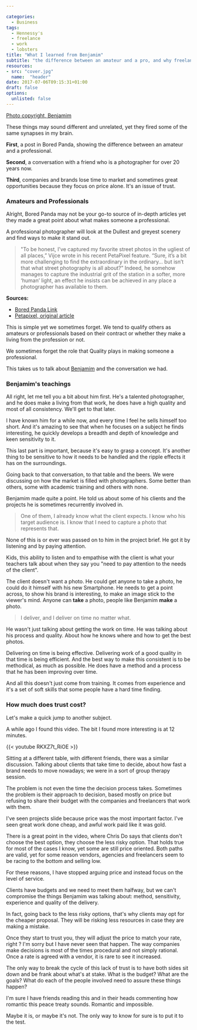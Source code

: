 ```yaml
---

categories: 
  - Business
tags: 
  - Hennessy's
  - freelance
  - work
  - lobsters
title: "What I learned from Benjamim"
subtitle: "the difference between an amateur and a pro, and why freelancers shouldn't race to the bottom" 
resources:
- src: "cover.jpg"
  name:  "header"
date: 2017-07-06T09:15:31+01:00
draft: false
options:
  unlisted: false
---
```


[Photo copyright, Benjamim](https://about.me/Benjamim)

These things may sound different and unrelated, yet they fired some of the same synapses in my brain.

**First**, a post in Bored Panda, showing the difference between an amateur and a professional.

**Second**, a conversation with a friend who is a photographer for over 20 years now.

**Third**, companies and brands lose time to market and sometimes great opportunities because they focus on price alone. It's an issue of trust.

### Amateurs and Professionals

Alright, Bored Panda may not be your go-to source of in-depth articles yet they made a great point about what makes someone a professional.

A professional photographer will look at the Dullest and greyest scenery and find ways to make it stand out.

> "To be honest, I’ve captured my favorite street photos in the ugliest of all places,” Vijce wrote in his recent PetaPixel feature. “Sure, it’s a bit more challenging to find the extraordinary in the ordinary… but isn’t that what street photography is all about?” Indeed, he somehow manages to capture the industrial grit of the station in a softer, more ‘human’ light, an effect he insists can be achieved in any place a photographer has available to them.

**Sources:**

- [Bored Panda Link](http://www.boredpanda.com/ugly-location-photograpy-subway-vijce/)
- [Petapixel, original article](https://petapixel.com/2017/06/28/shooting-10-powerful-street-photos-one-ugly-location/)

This is simple yet we sometimes forget. We tend to qualify others as amateurs or professionals based on their contract or whether they make a living from the profession or not. 

We sometimes forget the role that Quality plays in making someone a professional.

This takes us to talk about [Benjamim](https://about.me/Benjamim) and the conversation we had.

### Benjamim's teachings

All right, let me tell you a bit about him first. He's a talented photographer, and he does make a living from that work, he does have a high quality and most of all consistency. We'll get to that later.

I have known him for a while now, and every time I feel he sells himself too short. And it's amazing to see that when he focuses on a subject he finds interesting, he quickly develops a breadth and depth of knowledge and keen sensitivity to it.

This last part is important, because it's easy to grasp a concept. It's another thing to be sensitive to how it needs to be handled and the ripple effects it has on the surroundings. 

Going back to that conversation, to that table and the beers. We were discussing on how the market is filled with photographers. Some better than others, some with academic training and others with none. 

Benjamim made quite a point. He told us about some of his clients and the projects he is sometimes recurrently involved in. 

> One of them, I already know what the client expects. I know who his target audience is. I know that I need to capture a photo that represents that. 

None of this is or ever was passed on to him in the project brief. He got it by listening and by paying attention. 

Kids, this ability to listen and to empathise with the client is what your teachers talk about when they say you "need to pay attention to the needs of the client".

The client doesn't want a photo. He could get anyone to take a photo, he could do it himself with his new Smartphone. He needs to get a point across, to show his brand is interesting, to make an image stick to the viewer's mind. Anyone can **take** a photo, people like Benjamim **make** a photo.

> I deliver, and I deliver on time no matter what. 

He wasn't just talking about getting the work on time. He was talking about his process and quality. About how he knows where and how to get the best photos.

Delivering on time is being effective. Delivering work of a good quality in that time is being efficient. And the best way to make this consistent is to be methodical, as much as possible. He does have a method and a process that he has been improving over time.

And all this doesn't just come from training. It comes from experience and it's a set of soft skills that some people have a hard time finding.


### How much does trust cost?

Let's make a quick jump to another subject.

A while ago I found this video. The bit I found more interesting is at 12 minutes.

{{< youtube RKXZ7t_RiOE >}}     

Sitting at a different table, with different friends, there was a similar discussion. Talking about clients that take time to decide, about how fast a brand needs to move nowadays; we were in a sort of group therapy session.

The problem is not even the time the decision process takes. Sometimes the problem is their approach to decision, based mostly on price but refusing to share their budget with the companies and freelancers that work with them.

I've seen projects slide because price was the most important factor. I've seen great work done cheap, and awful work paid like it was gold.

There is a great point in the video, where Chris Do says that clients don't choose the best option, they choose the less risky option. That holds true for most of the cases I know, yet some are still price oriented. Both paths are valid, yet for some reason vendors, agencies and freelancers seem to be racing to the bottom and selling low. 

For these reasons, I have stopped arguing price and instead focus on the level of service. 

Clients have budgets and we need to meet them halfway, but we can't compromise the things Benjamim was talking about: method, sensitivity, experience and quality of the delivery. 

In fact, going back to the less risky options, that's why clients may opt for the cheaper proposal. They will be risking less resources in case they are making a mistake. 

Once they start to trust you, they will adjust the price to match your rate, right ? I'm sorry but I have never seen that happen. The way companies make decisions is most of the times procedural and not simply rational. Once a rate is agreed with a vendor, it is rare to see it increased.

The only way to break the cycle of this lack of trust is to have both sides sit down and be frank about what's at stake. What is the budget? What are the goals? What do each of the people involved need to assure these things happen?

I'm sure I have friends reading this and in their heads commenting how romantic this peace treaty sounds. Romantic and impossible. 

Maybe it is, or maybe it's not. The only way to know for sure is to put it to the test.